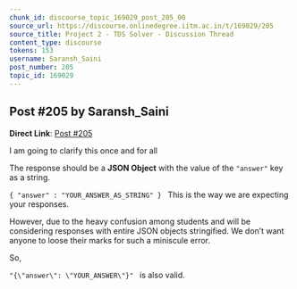 ```yaml
---
chunk_id: discourse_topic_169029_post_205_00
source_url: https://discourse.onlinedegree.iitm.ac.in/t/169029/205
source_title: Project 2 - TDS Solver - Discussion Thread
content_type: discourse
tokens: 153
username: Saransh_Saini
post_number: 205
topic_id: 169029
---
```


## Post #205 by Saransh_Saini

**Direct Link**: [Post #205](https://discourse.onlinedegree.iitm.ac.in/t/169029/205)

I am going to clarify this once and for all

The response should be a **JSON Object** with the value of the `"answer"` key as a string.

`{ "answer" : "YOUR_ANSWER_AS_STRING" }
`
This is the way we are expecting your responses.

However, due to the heavy confusion among students and will be considering responses with entire JSON objects stringified. We don’t want anyone to loose their marks for such a miniscule error.

So,

`"{\"answer\": \"YOUR_ANSWER\"}"
`
is also valid.
